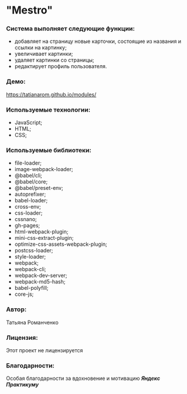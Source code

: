# "Mestro"

### Система выполняет следующие функции:
- добавляет на страницу новые карточки, состоящие из названия и ссылки на картинку;
- увеличивает картинки;
- удаляет картинки со страницы;
- редактирует профиль пользователя.


### Демо:
https://tatianarom.github.io/modules/

### Используемые технологии:
- JavaScript;
- HTML;
- CSS;

### Используемые библиотеки:
- file-loader;
- image-webpack-loader;
- @babel/cli;
- @babel/core;
- @babel/preset-env;
- autoprefixer;
- babel-loader;
- cross-env;
- css-loader;
- cssnano;
- gh-pages;
- html-webpack-plugin;
- mini-css-extract-plugin;
- optimize-css-assets-webpack-plugin;
- postcss-loader;
- style-loader;
- webpack;
- webpack-cli;
- webpack-dev-server;
- webpack-md5-hash;
- babel-polyfill;
- core-js;

### Автор:
Татьяна Романченко 

### Лицензия:
Этот проект не лицензируется

### Благодарности:
Особая благодарности за вдохновение и мотивацию ***Яндекс Практикуму***